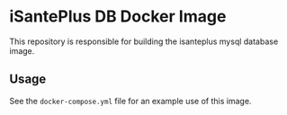 # iSantePlus DB Docker Image
This repository is responsible for building the isanteplus mysql database image.

## Usage
See the `docker-compose.yml` file for an example use of this image.
